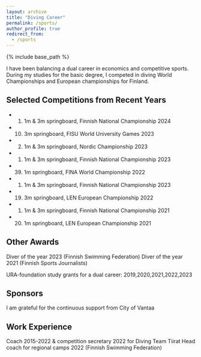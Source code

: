 ```yaml
---
layout: archive
title: "Diving Career"
permalink: /sports/
author_profile: true
redirect_from:
  - /sports
---
```


{% include base_path %}


I have been balancing a dual career in economics and competitive sports. During my studies for the basic degree, I competed in diving World Championships and European championships for Finland.

Selected Competitions from Recent Years
----

* 1. 1m & 3m springboard, Finnish National Championship 2024
* 10. 3m springboard, FISU World University Games 2023
* 2. 1m & 3m springboard, Nordic Championship 2023
* 1. 1m & 3m springboard, Finnish National Championship 2023
* 39. 1m springboard, FINA World Championship 2022
* 1. 1m & 3m springboard, Finnish National Championship 2023
* 19. 3m springboard, LEN European Championship 2022
* 1. 1m & 3m springboard, Finnish National Championship 2021
* 20. 1m springboard, LEN European Championship 2021

Other Awards
---

Diver of the year 2023 (Finnish Swimming Federation)
Diver of the year 2021 (Finnish Sports Journalists)

URA-foundation study grants for a dual career: 2019,2020,2021,2022,2023

Sponsors
---

I am grateful for the continuous support from City of Vantaa


Work Experience
---
Coach 2015-2022 & competition secretary 2022 for Diving Team Tiirat
Head coach for regional camps 2022 (Finnish Swimming Federation)


